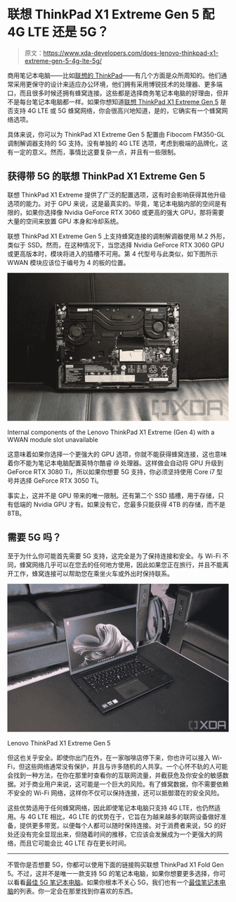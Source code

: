 # 联想 ThinkPad X1 Extreme Gen 5 配 4G LTE 还是 5G？

> 原文：<https://www.xda-developers.com/does-lenovo-thinkpad-x1-extreme-gen-5-4g-lte-5g/>

商用笔记本电脑——比如[联想的 ThinkPad](https://www.xda-developers.com/best-thinkpads/)——有几个方面是众所周知的。他们通常采用更保守的设计来适应办公环境，他们拥有采用博锐技术的处理器、更多端口，而且很多时候还拥有蜂窝连接。这些都是选择商务笔记本电脑的好理由，但并不是每台笔记本电脑都一样。如果你想知道[联想 ThinkPad X1 Extreme Gen 5](https://www.xda-developers.com/lenovo-thinkpad-x1-extreme-gen-5/) 是否支持 4G LTE 或 5G 蜂窝网络，你会很高兴地知道，是的，它确实有一个蜂窝网络选项。

具体来说，你可以为 ThinkPad X1 Extreme Gen 5 配置由 Fibocom FM350-GL 调制解调器支持的 5G 支持。没有单独的 4G LTE 选项，考虑到极端的品牌化，这有一定的意义。然而，事情比这要复杂一点，并且有一些限制。

## 获得带 5G 的联想 ThinkPad X1 Extreme Gen 5

联想 ThinkPad X1 Extreme 提供了广泛的配置选项，这有时会影响获得其他升级选项的能力。对于 GPU 来说，这是最真实的。毕竟，笔记本电脑内部的空间是有限的，如果你选择像 Nvidia GeForce RTX 3060 或更高的强大 GPU，那将需要大量的空间来放置 GPU 本身和冷却系统。

联想 ThinkPad X1 Extreme Gen 5 上支持蜂窝连接的调制解调器使用 M.2 外形，类似于 SSD。然而，在这种情况下，当您选择 Nvidia GeForce RTX 3060 GPU 或更高版本时，模块将进入的插槽不可用。第 4 代型号与此类似，如下图所示 WWAN 模块应该位于编号为 4 的板的位置。

 <picture>![Lenovo ThinkPad X1 Extreme with bottom panel removed](img/2ee7962914a039498db9f8e5ae59e186.png)</picture> 

Internal components of the Lenovo ThinkPad X1 Extreme (Gen 4) with a WWAN module slot unavailable

这意味着如果你选择一个更强大的 GPU 选项，你就不能获得蜂窝连接，这也意味着你不能为笔记本电脑配置英特尔酷睿 i9 处理器。这样做会自动将 GPU 升级到 GeForce RTX 3080 Ti，所以如果你想要 5G 支持，你必须坚持使用 Core i7 型号并选择 GeForce RTX 3050 Ti。

事实上，这并不是 GPU 带来的唯一限制。还有第二个 SSD 插槽，用于存储，只有低端的 Nvidia GPU 才有。如果没有它，您最多只能获得 4TB 的存储，而不是 8TB。

## 需要 5G 吗？

至于为什么你可能首先需要 5G 支持，这完全是为了保持连接和安全。与 Wi-Fi 不同，蜂窝网络几乎可以在您去的任何地方使用，因此如果您正在旅行，并且不能离开工作，蜂窝连接可以帮助您在乘坐火车或外出时保持联系。

 <picture>![Angled view of ThinkPad laptop](img/c0c2a7615f72a5611eade42ca193735c.png)</picture> 

Lenovo ThinkPad X1 Extreme Gen 5

但这也关乎安全。即使你出门在外，在一家咖啡店停下来，你也许可以接入 Wi-Fi，但这些网络通常没有保护，并且与许多随机的人共享。一个心怀不轨的人可能会找到一种方法，在你在那里时查看你的互联网流量，并截获危及你安全的敏感数据。对于商业用户来说，这可能是一个巨大的风险。有了蜂窝数据，你不需要依赖不安全的 Wi-Fi 网络，这样你不仅可以保持连接，还可以抵御潜在的安全风险。

这些优势适用于任何蜂窝网络，因此即使笔记本电脑只支持 4G LTE，也仍然适用。与 4G LTE 相比，4G LTE 的优势在于，它旨在为越来越多的联网设备做好准备，提供更多带宽，以便每个人都可以随时保持连接。对于消费者来说，5G 的好处还没有完全显现出来，但随着时间的推移，它应该会发展成为一个更强大的网络，而且它可能会比 4G LTE 存在更长时间。

* * *

不管你是否想要 5G，你都可以使用下面的链接购买联想 ThinkPad X1 Fold Gen 5。不过，这并不是唯一一款支持 5G 的笔记本电脑，如果你想要更多选择，你可以看看[最佳 5G 笔记本电脑](https://www.xda-developers.com/best-5g-laptops/)。如果你根本不关心 5G，我们也有一个[最佳笔记本电脑](https://www.xda-developers.com/best-laptops/)的列表。你一定会在那里找到你喜欢的东西。
